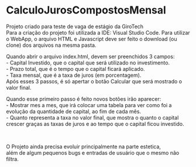 # CalculoJurosCompostosMensal
Projeto criado para teste de vaga de estágio da GiroTech<br>
Para a criação do projeto foi utilizada a IDE: Visual Studio Code.
Para utilizar o WebApp, o arquivo HTML e Javascript deve ser feito o download (ou clone) dos arquivos na mesma pasta.
<p>Quando abrir o arquivo index.html, devem ser preenchidos 3 campos:<br>
  - Capital Investido, que o capital que será utilizado no investimento.<br>
  - Prazo total, que é o tempo que o capital ficará aplicado.<br>
  - Taxa mensal, que é a taxa de juros (em porcentagem).<br>
  Após esses 3 passos, é só apertar o botão Calcular que será mostrado o valor final.</p>
<p>Quando esse primeiro passo é feito novos botões irão aparecer:<br>
  - Mostrar mes a mes, que irá colocar uma tabela para ver como foi a evolução da quantidade de capital, ao fim de cada mês.<br>
  - Quanto representa a taxa no valor final, que mostra o quanto o capital crescer graças as taxas de juros e ao tempo que o capital ficou investido.</p>
<br>
<p>O Projeto ainda precisa evoluir principalmente na parte estetica,<br> além de algum pequenos bugs e entradas de usuário que o mesmo não filtra.
